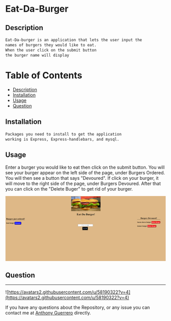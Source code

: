 # Eat-Da-Burger

## Description
``` 
Eat-Da-burger is an application that lets the user input the 
names of burgers they would like to eat. 
When the user click on the submit button 
the burger name will display
```

# Table of Contents 

* [Description](#Description)
* [Installation](#Installation)
* [Usage](#Usage)
* [Question](#Question)


## Installation
```
Packages you need to install to get the application 
working is Express, Express-handlebars, and mysql.
```




## Usage

Enter a burger you would like to eat then click on the submit button. You will see your burger appear on the left side of the page, under Burgers Ordered.
You will then see a button that says "Devoured". If click on your burger, it will move to the right side of the page, under Burgers Devoured. After that you can click on the "Delete Buger" to get rid of your burger.

![home](/public/assets/Burger-app.png)



## Question
---
![https://avatars2.githubusercontent.com/u/58190322?v=4](https://avatars2.githubusercontent.com/u/58190322?v=4)

 If you have any questions about the Repository, or any issue you can contact me at [Anthony Guerrero](https://github.com/Anthony-G89) directly.


